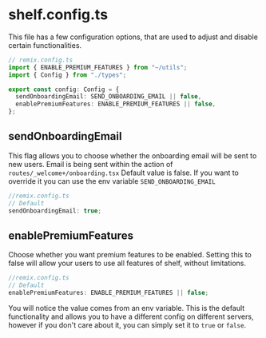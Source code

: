 # shelf.config.ts

This file has a few configuration options, that are used to adjust and disable certain functionalities.

```ts
// remix.config.ts
import { ENABLE_PREMIUM_FEATURES } from "~/utils";
import { Config } from "./types";

export const config: Config = {
  sendOnboardingEmail: SEND_ONBOARDING_EMAIL || false,
  enablePremiumFeatures: ENABLE_PREMIUM_FEATURES || false,
};
```

## sendOnboardingEmail

This flag allows you to choose whether the onboarding email will be sent to new users. Email is being sent within the action of `routes/_welcome+/onboarding.tsx`
Default value is false. If you want to override it you can use the env variable `SEND_ONBOARDING_EMAIL`

```ts
//remix.config.ts
// Default
sendOnboardingEmail: true;
```

## enablePremiumFeatures

Choose whether you want premium features to be enabled. Setting this to false will allow your users to use all features of shelf, without limitations.

```ts
//remix.config.ts
// Default
enablePremiumFeatures: ENABLE_PREMIUM_FEATURES || false;
```

You will notice the value comes from an env variable. This is the default functionality and allows you to have a different config on different servers, however if you don't care about it, you can simply set it to `true` or `false`.
